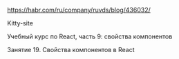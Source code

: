 https://habr.com/ru/company/ruvds/blog/436032/

Kitty-site

Учебный курс по React, часть 9: свойства компонентов

Занятие 19. Свойства компонентов в React